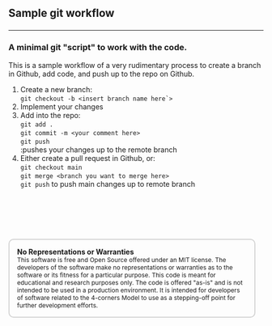 ## Sample git workflow<hr/>

### A minimal git "script" to work with the code.

This is a sample workflow of a very rudimentary process to create a branch in Github, add code, and push up to the repo on Github.  

1. Create a new branch:   
      ```git checkout -b <insert branch name here`>```   
2. Implement your changes
3. Add into the repo:  
      ```git add .```   
      ```git commit -m <your comment here>```   
      ```git push```   
   :pushes your changes up to the remote branch  
4. Either create a pull request in Github, or:  
      ```git checkout main```  
      ```git merge <branch you want to merge here>```   
      ```git push```  to push main changes up to remote branch



<div style="font-size: 12px;
            padding: 15px;
            border: 2px solid lightgray;
            margin-top: 100px;
            margin-left: 0px;
            margin-bottom: 40px;
            margin-right: auto;
            width: 90%;
            border-radius: 10px;">
  <h4 style="font-size: 14px;
            padding: 0px;
            margin: 0px;">No Representations or Warranties</h5>
  This software is free and Open Source offered under an MIT license. The developers of the software make no
  representations or warranties as to the software or its fitness for a particular purpose. This code is meant for
  educational and research purposes only. The code is offered "as-is" and is not intended to be used in a production
  environment. It is intended for developers of software related to the 4-corners Model to use as a stepping-off point
  for further development efforts.
</div>